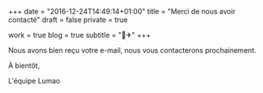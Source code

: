 +++
date = "2016-12-24T14:49:14+01:00"
title = "Merci de nous avoir contacté"
draft = false
private = true

work = true
blog = true
subtitle = "📝✈"
+++

Nous avons bien reçu votre e-mail, nous vous contacterons prochainement.

À bientôt,

L'équipe Lumao